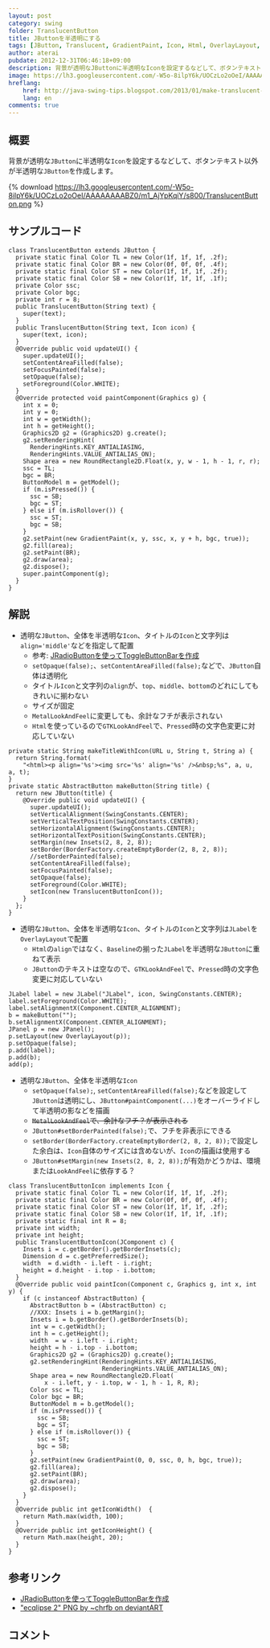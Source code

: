 ```yaml
---
layout: post
category: swing
folder: TranslucentButton
title: JButtonを半透明にする
tags: [JButton, Translucent, GradientPaint, Icon, Html, OverlayLayout, JLabel]
author: aterai
pubdate: 2012-12-31T06:46:18+09:00
description: 背景が透明なJButtonに半透明なIconを設定するなどして、ボタンテキスト以外が半透明なJButtonを作成します。
image: https://lh3.googleusercontent.com/-W5o-8ilpY6k/UOCzLo2oOeI/AAAAAAAABZ0/m1_AjYpKqiY/s800/TranslucentButton.png
hreflang:
    href: http://java-swing-tips.blogspot.com/2013/01/make-translucent-jbutton.html
    lang: en
comments: true
---
```

## 概要
背景が透明な`JButton`に半透明な`Icon`を設定するなどして、ボタンテキスト以外が半透明な`JButton`を作成します。

{% download https://lh3.googleusercontent.com/-W5o-8ilpY6k/UOCzLo2oOeI/AAAAAAAABZ0/m1_AjYpKqiY/s800/TranslucentButton.png %}

## サンプルコード
<pre class="prettyprint"><code>class TranslucentButton extends JButton {
  private static final Color TL = new Color(1f, 1f, 1f, .2f);
  private static final Color BR = new Color(0f, 0f, 0f, .4f);
  private static final Color ST = new Color(1f, 1f, 1f, .2f);
  private static final Color SB = new Color(1f, 1f, 1f, .1f);
  private Color ssc;
  private Color bgc;
  private int r = 8;
  public TranslucentButton(String text) {
    super(text);
  }
  public TranslucentButton(String text, Icon icon) {
    super(text, icon);
  }
  @Override public void updateUI() {
    super.updateUI();
    setContentAreaFilled(false);
    setFocusPainted(false);
    setOpaque(false);
    setForeground(Color.WHITE);
  }
  @Override protected void paintComponent(Graphics g) {
    int x = 0;
    int y = 0;
    int w = getWidth();
    int h = getHeight();
    Graphics2D g2 = (Graphics2D) g.create();
    g2.setRenderingHint(
      RenderingHints.KEY_ANTIALIASING,
      RenderingHints.VALUE_ANTIALIAS_ON);
    Shape area = new RoundRectangle2D.Float(x, y, w - 1, h - 1, r, r);
    ssc = TL;
    bgc = BR;
    ButtonModel m = getModel();
    if (m.isPressed()) {
      ssc = SB;
      bgc = ST;
    } else if (m.isRollover()) {
      ssc = ST;
      bgc = SB;
    }
    g2.setPaint(new GradientPaint(x, y, ssc, x, y + h, bgc, true));
    g2.fill(area);
    g2.setPaint(BR);
    g2.draw(area);
    g2.dispose();
    super.paintComponent(g);
  }
}
</code></pre>

## 解説
- 透明な`JButton`、全体を半透明な`Icon`、タイトルの`Icon`と文字列は`align='middle'`などを指定して配置
    - 参考: [JRadioButtonを使ってToggleButtonBarを作成](http://ateraimemo.com/Swing/ToggleButtonBar.html)
    - `setOpaque(false);`、`setContentAreaFilled(false);`などで、`JButton`自体は透明化
    - タイトル`Icon`と文字列の`align`が、`top`、`middle`、`bottom`のどれにしてもきれいに揃わない
    - サイズが固定
    - `MetalLookAndFeel`に変更しても、余計なフチが表示されない
    - `Html`を使っているので`GTKLookAndFeel`で、`Pressed`時の文字色変更に対応していない

<!-- dummy comment line for breaking list -->

<pre class="prettyprint"><code>private static String makeTitleWithIcon(URL u, String t, String a) {
  return String.format(
    "&lt;html&gt;&lt;p align='%s'&gt;&lt;img src='%s' align='%s' /&gt;&amp;nbsp;%s", a, u, a, t);
}
private static AbstractButton makeButton(String title) {
  return new JButton(title) {
    @Override public void updateUI() {
      super.updateUI();
      setVerticalAlignment(SwingConstants.CENTER);
      setVerticalTextPosition(SwingConstants.CENTER);
      setHorizontalAlignment(SwingConstants.CENTER);
      setHorizontalTextPosition(SwingConstants.CENTER);
      setMargin(new Insets(2, 8, 2, 8));
      setBorder(BorderFactory.createEmptyBorder(2, 8, 2, 8));
      //setBorderPainted(false);
      setContentAreaFilled(false);
      setFocusPainted(false);
      setOpaque(false);
      setForeground(Color.WHITE);
      setIcon(new TranslucentButtonIcon());
    }
  };
}
</code></pre>

- 透明な`JButton`、全体を半透明な`Icon`、タイトルの`Icon`と文字列は`JLabel`を`OverlayLayout`で配置
    - `Html`の`align`ではなく、`Baseline`の揃った`JLabel`を半透明な`JButton`に重ねて表示
    - `JButton`のテキストは空なので、`GTKLookAndFeel`で、`Pressed`時の文字色変更に対応していない

<!-- dummy comment line for breaking list -->

<pre class="prettyprint"><code>JLabel label = new JLabel("JLabel", icon, SwingConstants.CENTER);
label.setForeground(Color.WHITE);
label.setAlignmentX(Component.CENTER_ALIGNMENT);
b = makeButton("");
b.setAlignmentX(Component.CENTER_ALIGNMENT);
JPanel p = new JPanel();
p.setLayout(new OverlayLayout(p));
p.setOpaque(false);
p.add(label);
p.add(b);
add(p);
</code></pre>

- 透明な`JButton`、全体を半透明な`Icon`
    - `setOpaque(false);`, `setContentAreaFilled(false);`などを設定して`JButton`は透明にし、`JButton#paintComponent(...)`をオーバーライドして半透明の影などを描画
    - ~~`MetalLookAndFeel`で、余計なフチ？が表示される~~
    - `JButton#setBorderPainted(false);`で、フチを非表示にできる
    - `setBorder(BorderFactory.createEmptyBorder(2, 8, 2, 8));`で設定した余白は、`Icon`自体のサイズには含めないが、`Icon`の描画は使用する
    - `JButton#setMargin(new Insets(2, 8, 2, 8));`が有効かどうかは、環境または`LookAndFeel`に依存する？

<!-- dummy comment line for breaking list -->

<pre class="prettyprint"><code>class TranslucentButtonIcon implements Icon {
  private static final Color TL = new Color(1f, 1f, 1f, .2f);
  private static final Color BR = new Color(0f, 0f, 0f, .4f);
  private static final Color ST = new Color(1f, 1f, 1f, .2f);
  private static final Color SB = new Color(1f, 1f, 1f, .1f);
  private static final int R = 8;
  private int width;
  private int height;
  public TranslucentButtonIcon(JComponent c) {
    Insets i = c.getBorder().getBorderInsets(c);
    Dimension d = c.getPreferredSize();
    width  = d.width - i.left - i.right;
    height = d.height - i.top - i.bottom;
  }
  @Override public void paintIcon(Component c, Graphics g, int x, int y) {
    if (c instanceof AbstractButton) {
      AbstractButton b = (AbstractButton) c;
      //XXX: Insets i = b.getMargin();
      Insets i = b.getBorder().getBorderInsets(b);
      int w = c.getWidth();
      int h = c.getHeight();
      width  = w - i.left - i.right;
      height = h - i.top - i.bottom;
      Graphics2D g2 = (Graphics2D) g.create();
      g2.setRenderingHint(RenderingHints.KEY_ANTIALIASING,
                          RenderingHints.VALUE_ANTIALIAS_ON);
      Shape area = new RoundRectangle2D.Float(
          x - i.left, y - i.top, w - 1, h - 1, R, R);
      Color ssc = TL;
      Color bgc = BR;
      ButtonModel m = b.getModel();
      if (m.isPressed()) {
        ssc = SB;
        bgc = ST;
      } else if (m.isRollover()) {
        ssc = ST;
        bgc = SB;
      }
      g2.setPaint(new GradientPaint(0, 0, ssc, 0, h, bgc, true));
      g2.fill(area);
      g2.setPaint(BR);
      g2.draw(area);
      g2.dispose();
    }
  }
  @Override public int getIconWidth()  {
    return Math.max(width, 100);
  }
  @Override public int getIconHeight() {
    return Math.max(height, 20);
  }
}
</code></pre>

## 参考リンク
- [JRadioButtonを使ってToggleButtonBarを作成](http://ateraimemo.com/Swing/ToggleButtonBar.html)
- ["ecqlipse 2" PNG by ~chrfb on deviantART](http://chrfb.deviantart.com/art/quot-ecqlipse-2-quot-PNG-59941546)

<!-- dummy comment line for breaking list -->

## コメント
